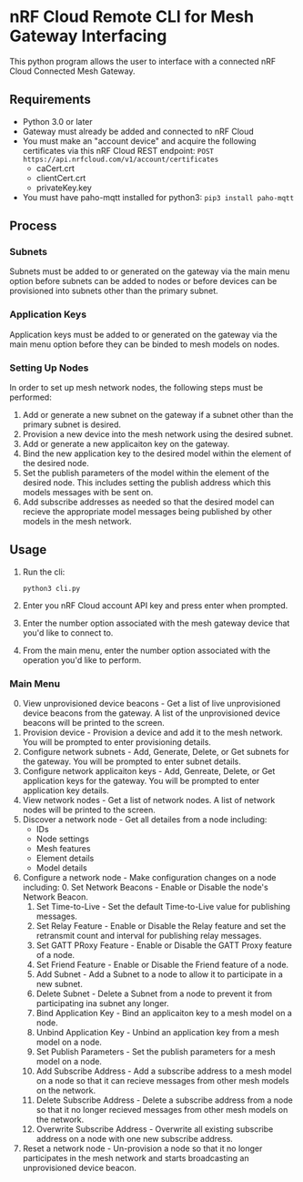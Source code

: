 # nRF Cloud Remote CLI for Mesh Gateway Interfacing

This python program allows the user to interface with a connected nRF Cloud Connected Mesh Gateway.

## Requirements
- Python 3.0 or later
- Gateway must already be added and connected to nRF Cloud
- You must make an "account device" and acquire the following certificates via this nRF Cloud REST 
  endpoint: `POST https://api.nrfcloud.com/v1/account/certificates`
    - caCert.crt
    - clientCert.crt
    - privateKey.key
- You must have paho-mqtt installed for python3: `pip3 install paho-mqtt`

## Process
### Subnets
Subnets must be added to or generated on the gateway via the main menu option before subnets can be
added to nodes or before devices can be provisioned into subnets other than the primary subnet.

### Application Keys
Application keys must be added to or generated on the gateway via the main menu option before they 
can be binded to mesh models on nodes.

### Setting Up Nodes
In order to set up mesh network nodes, the following steps must be performed:

1. Add or generate a new subnet on the gateway if a subnet other than the primary subnet is desired.
2. Provision a new device into the mesh network using the desired subnet.
3. Add or generate a new applicaiton key on the gateway.
4. Bind the new application key to the desired model within the element of the desired node.
5. Set the publish parameters of the model within the element of the desired node. This includes
setting the publish address which this models messages with be sent on.
6. Add subscribe addresses as needed so that the desired model can recieve the appropriate model
messages being published by other models in the mesh network.

## Usage
1. Run the cli:

    `python3 cli.py`

2. Enter you nRF Cloud account API key and press enter when prompted.
3. Enter the number option associated with the mesh gateway device that you'd like to connect to.
4. From the main menu, enter the number option associated with the operation you'd like to perform.

### Main Menu
0. View unprovisioned device beacons - Get a list of live unprovisioned device beacons from the
gateway. A list of the unprovisioned device beacons will be printed to the screen.
1. Provision device - Provision a device and add it to the mesh network. You will be prompted to
enter provisioning details.
2. Configure network subnets - Add, Generate, Delete, or Get subnets for the gateway. You will be
prompted to enter subnet details.
3. Configure network applicaiton keys - Add, Genreate, Delete, or Get application keys for the
gateway. You will be prompted to enter application key details.
4. View network nodes - Get a list of network nodes. A list of network nodes will be printed to the
screen.
5. Discover a network node - Get all detailes from a node including:
    - IDs
    - Node settings
    - Mesh features
    - Element details
    - Model details
6. Configure a network node - Make configuration changes on a node including:
    0. Set Network Beacons - Enable or Disable the node's Network Beacon.
    1. Set Time-to-Live - Set the default Time-to-Live value for publishing messages.
    2. Set Relay Feature - Enable or Disable the Relay feature and set the retransmit count and
    interval for publishing relay messages.
    3. Set GATT PRoxy Feature - Enable or Disable the GATT Proxy feature of a node.
    4. Set Friend Feature - Enable or Disable the Friend feature of a node.
    5. Add Subnet - Add a Subnet to a node to allow it to participate in a new subnet.
    6. Delete Subnet - Delete a Subnet from a node to prevent it from participating ina subnet any
    longer.
    7. Bind Application Key - Bind an applicaiton key to a mesh model on a node.
    8. Unbind Application Key - Unbind an application key from a mesh model on a node.
    9. Set Publish Parameters - Set the publish parameters for a mesh model on a node.
    10. Add Subscribe Address - Add a subscribe address to a mesh model on a node so that it can
    recieve messages from other mesh models on the network.
    11. Delete Subscribe Address - Delete a subscribe address from a node so that it no longer
    recieved messages from other mesh models on the network.
    12. Overwrite Subscribe Address - Overwrite all existing subscribe address on a node with one
    new subscribe address.
7. Reset a network node - Un-provision a node so that it no longer participates in the mesh network
and starts broadcasting an unprovisioned device beacon.
